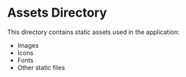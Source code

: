 # Assets Directory

This directory contains static assets used in the application:

- Images
- Icons
- Fonts
- Other static files 